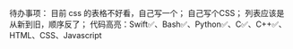 待办事项：
    目前 css 的表格不好看，自己写一个；
    自己写个CSS；
    列表应该是从新到旧，顺序反了；
    代码高亮：Swift✅、Bash✅、Python✅、C✅、C++✅、HTML、CSS、Javascript